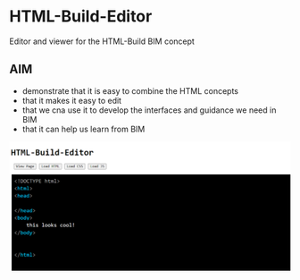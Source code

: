 # HTML-Build-Editor
Editor and viewer for the HTML-Build BIM concept

## AIM
* demonstrate that it is easy to combine the HTML concepts
* that it makes it easy to edit
* that we cna use it to develop the interfaces and guidance we need in BIM
* that it can help us learn from BIM

![image](img/Screenshot_0.png)
